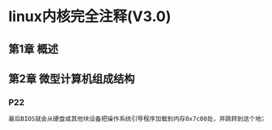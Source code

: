 # linux内核完全注释(V3.0)

## 第1章 概述



## 第2章 微型计算机组成结构

### P22

```bash
最后BIOS就会从硬盘或其他块设备把操作系统引导程序加载到内存0x7c00处，并跳转到这个地方继续执行引导程序。
```



















